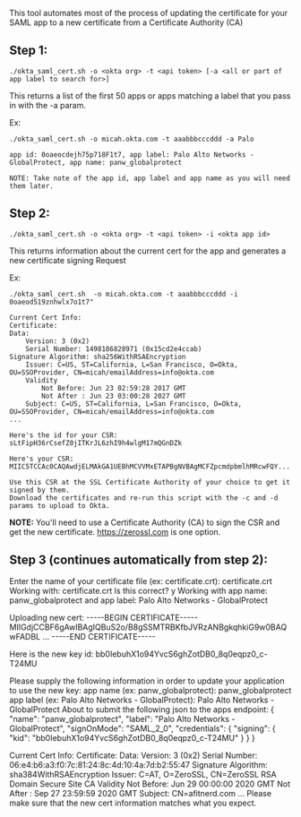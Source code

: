 This tool automates most of the process of updating the certificate for your SAML app to a new certificate from a Certificate Authority (CA)
  
## Step 1:

`./okta_saml_cert.sh -o <okta org> -t <api token> [-a <all or part of app label to search for>]`
  
This returns a list of the first 50 apps or apps matching a label that you pass in with the -a param.
  
Ex:
```
./okta_saml_cert.sh -o micah.okta.com -t aaabbbcccddd -a Palo

app id: 0oaeocdejh75p718F1t7, app label: Palo Alto Networks - GlobalProtect, app name: panw_globalprotect

NOTE: Take note of the app id, app label and app name as you will need them later.
```
  
## Step 2:

`./okta_saml_cert.sh -o <okta org> -t <api token> -i <okta app id>`
  
This returns information about the current cert for the app and generates a new certificate signing Request
  
Ex:
```
./okta_saml_cert.sh  -o micah.okta.com -t aaabbbcccddd -i 0oaeod519znhwlx7o1t7"

Current Cert Info:
Certificate:
Data:
    Version: 3 (0x2)
    Serial Number: 1498186828971 (0x15cd2e4ccab)
Signature Algorithm: sha256WithRSAEncryption
    Issuer: C=US, ST=California, L=San Francisco, O=Okta, OU=SSOProvider, CN=micah/emailAddress=info@okta.com
    Validity
        Not Before: Jun 23 02:59:28 2017 GMT
        Not After : Jun 23 03:00:28 2027 GMT
    Subject: C=US, ST=California, L=San Francisco, O=Okta, OU=SSOProvider, CN=micah/emailAddress=info@okta.com
...

Here's the id for your CSR:
sLtFipH36rCsefZ0jITKrJL6zhI9h4wlgM17mQGnDZk

Here's your CSR:
MIIC5TCCAc0CAQAwdjELMAkGA1UEBhMCVVMxETAPBgNVBAgMCFZpcmdpbmlhMRcwFQY...

Use this CSR at the SSL Certificate Authority of your choice to get it signed by them.
Download the certificates and re-run this script with the -c and -d params to upload to Okta.
```

**NOTE:** You'll need to use a Certificate Authority (CA) to sign the CSR and get the new certificate. 
https://zerossl.com is one option.

## Step 3 (continues automatically from step 2):

Enter the name of your certificate file (ex: certificate.crt): certificate.crt
Working with: certificate.crt
Is this correct? y
Working with app name: panw_globalprotect and app label: Palo Alto Networks - GlobalProtect

Uploading new cert:
-----BEGIN CERTIFICATE-----
MIIGdjCCBF6gAwIBAgIQBuS2o/B8gSSMTRBKfbJVRzANBgkqhkiG9w0BAQwFADBL
...
-----END CERTIFICATE-----

Here is the new key id:
bb0IebuhX1o94YvcS6ghZotDB0_8q0eqpz0_c-T24MU

Please supply the following information in order to update your application to use the new key:
app name (ex: panw_globalprotect): panw_globalprotect
app label (ex: Palo Alto Networks - GlobalProtect): Palo Alto Networks - GlobalProtect
About to submit the following json to the apps endpoint:
{
    "name": "panw_globalprotect",
    "label": "Palo Alto Networks - GlobalProtect",
    "signOnMode": "SAML_2_0",
    "credentials": {
        "signing": {
            "kid": "bb0IebuhX1o94YvcS6ghZotDB0_8q0eqpz0_c-T24MU"
        }
    }
}

Current Cert Info:
Certificate:
    Data:
        Version: 3 (0x2)
        Serial Number:
            06:e4:b6:a3:f0:7c:81:24:8c:4d:10:4a:7d:b2:55:47
    Signature Algorithm: sha384WithRSAEncryption
        Issuer: C=AT, O=ZeroSSL, CN=ZeroSSL RSA Domain Secure Site CA
        Validity
            Not Before: Jun 29 00:00:00 2020 GMT
            Not After : Sep 27 23:59:59 2020 GMT
        Subject: CN=afitnerd.com
...
Please make sure that the new cert information matches what you expect.